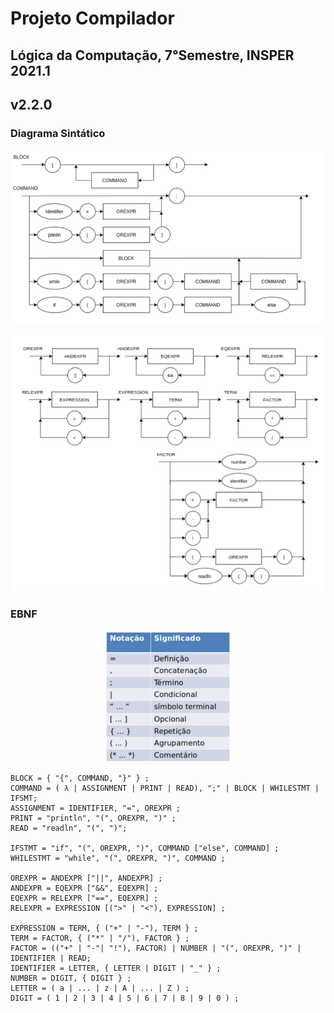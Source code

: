 # Projeto Compilador

## Lógica da Computação, 7°Semestre, INSPER 2021.1

## v2.2.0

### Diagrama Sintático   

<p align="center">
    <img src="DS1.png">
</p>

<p align="center">
    <img src="DS2.png">
</p>

### EBNF

<p align="center">
    <img src="EBNF.png" width="40%">
</p>

```
BLOCK = { "{", COMMAND, "}" } ;
COMMAND = ( λ | ASSIGNMENT | PRINT | READ), ";" | BLOCK | WHILESTMT | IFSMT;
ASSIGNMENT = IDENTIFIER, "=", OREXPR ;
PRINT = "println", "(", OREXPR, ")" ;
READ = "readln", "(", ")";

IFSTMT = "if", "(", OREXPR, ")", COMMAND ["else", COMMAND] ;
WHILESTMT = "while", "(", OREXPR, ")", COMMAND ;

OREXPR = ANDEXPR ["||", ANDEXPR] ;
ANDEXPR = EQEXPR ["&&", EQEXPR] ;
EQEXPR = RELEXPR ["==", EQEXPR] ;
RELEXPR = EXPRESSION [(">" | "<"), EXPRESSION] ;

EXPRESSION = TERM, { ("+" | "-"), TERM } ;
TERM = FACTOR, { ("*" | "/"), FACTOR } ;
FACTOR = (("+" | "-"| "!"), FACTOR) | NUMBER | "(", OREXPR, ")" | IDENTIFIER | READ;
IDENTIFIER = LETTER, { LETTER | DIGIT | "_" } ;
NUMBER = DIGIT, { DIGIT } ;
LETTER = ( a | ... | z | A | ... | Z ) ;
DIGIT = ( 1 | 2 | 3 | 4 | 5 | 6 | 7 | 8 | 9 | 0 ) ;
```
